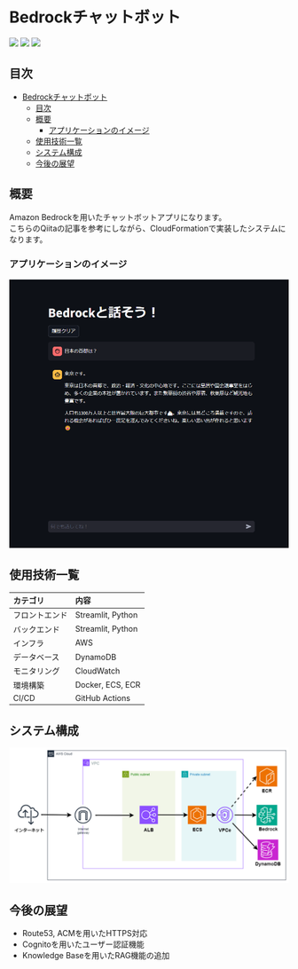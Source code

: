 # Bedrockチャットボット

<img src="https://img.shields.io/badge/-Python-F9DC3E.svg?logo=python&style=flat"> <img src="https://img.shields.io/badge/-Docker-EEE.svg?logo=docker&style=flat"> <img src="https://img.shields.io/badge/-Amazon%20AWS-232F3E.svg?logo=amazon-aws&style=flat"> 

## 目次

- [Bedrockチャットボット](#bedrockチャットボット)
  - [目次](#目次)
  - [概要](#概要)
    - [アプリケーションのイメージ](#アプリケーションのイメージ)
  - [使用技術一覧](#使用技術一覧)
  - [システム構成](#システム構成)
  - [今後の展望](#今後の展望)

## 概要
Amazon Bedrockを用いたチャットボットアプリになります。  
こちらのQiitaの記事を参考にしながら、CloudFormationで実装したシステムになります。  

### アプリケーションのイメージ

![](./img/app-image.png)


## 使用技術一覧

| カテゴリ       | 内容              |
| :------------- | :---------------- |
| フロントエンド | Streamlit, Python |
| バックエンド   | Streamlit, Python |
| インフラ       | AWS               |
| データベース   | DynamoDB          |
| モニタリング   | CloudWatch        |
| 環境構築       | Docker, ECS, ECR  |
| CI/CD          | GitHub Actions |



## システム構成

![](./img/system-diagram.drawio.png)


## 今後の展望

* Route53, ACMを用いたHTTPS対応
* Cognitoを用いたユーザー認証機能
* Knowledge Baseを用いたRAG機能の追加